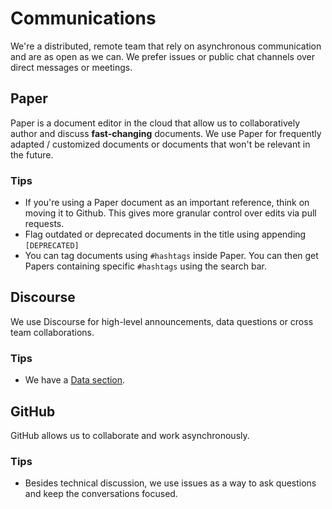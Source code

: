 # Communications

We're a distributed, remote team that rely on asynchronous communication and are as open as we can. We prefer issues or public chat channels over direct messages or meetings.

## Paper

Paper is a document editor in the cloud that allow us to collaboratively author and discuss **fast-changing** documents. We use Paper for frequently adapted / customized documents or documents that won't be relevant in the future.

### Tips

- If you're using a Paper document as an important reference, think on moving it to Github. This gives more granular control over edits via pull requests.
- Flag outdated or deprecated documents in the title using appending `[DEPRECATED]`
- You can tag documents using `#hashtags` inside Paper. You can then get Papers containing specific `#hashtags` using the search bar.

## Discourse

We use Discourse for high-level announcements, data questions or cross team collaborations.

### Tips

- We have a [Data section](https://discourse.buffer.com/c/teams/data-looker).

## GitHub

GitHub allows us to collaborate and work asynchronously.

### Tips

- Besides technical discussion, we use issues as a way to ask questions and keep the conversations focused.

